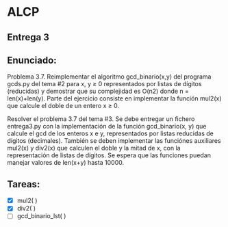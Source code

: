 # ALCP
## Entrega 3

## Enunciado: 
Problema 3.7. Reimplementar el algoritmo gcd_binario(x,y) del programa gcds.py del tema #2
para x, y ≥ 0 representados por listas de dígitos (reducidas) y demostrar que su complejidad es O(n2)
donde n = len(x)+len(y). Parte del ejercicio consiste en implementar la función mul2(x) que calcule
el doble de un entero x ≥ 0.

Resolver el problema 3.7 del tema #3. Se debe entregar un fichero entrega3.py con la implementación de la
función gcd_binario(x, y) que calcule el gcd de los enteros x e y, representados por listas reducidas de dígitos (decimales).
También se deben implementar las funciónes auxiliares mul2(x) y div2(x) que calculen el doble y la mitad de x,
con la representación de listas de dígitos.
Se espera que las funciones puedan manejar valores de len(x+y) hasta 10000.

## Tareas:
* [x] mul2( )
* [x] div2( )
* [ ] gcd_binario_lst( )
